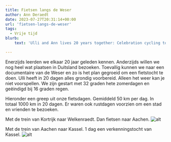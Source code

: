 ```yaml
---
title: Fietsen langs de Weser
author: Ann Deraedt
date: 2023-07-27T20:31:14+00:00
url: 'fietsen-langs-de-weser'
tags:
  - Vrije tijd
blurb:
    text: 'Ulli and Ann lives 20 years together: Celebration cycling tour in Germanay.'

---
```

Enerzijds leerden we elkaar 20 jaar geleden kennen. Anderzijds willen we nog heel wat plaatsen in Duitsland bezoeken. Toevallig kunnen we naar een documentaire van de Weser en zo is het plan gegroeid om een fietstocht te doen. Ulli heeft in 20 dagen alles grondig voorbereid. Alleen het weer kan je niet voorspellen. We zijn gestart met 32 graden hete zomerdagen en geëindigd bij 16 graden regen.

Hieronder een greep uit onze fietsdagen. Gemiddeld 50 km per dag. In totaal 1000 km in 20 dagen. Er waren ook rustdagen voorzien om een stad en vrienden te bezoeken.

Met de trein van Kortrijk naar Welkenraedt. Dan fietsen naar Aachen.
![alt](https://cdn.beta.multipass.rocks/drive/ne-kernteam/5/e/8/863b7734-2543-4650-b37f-1ab453a23c78-preview.jpg)

Met de trein van Aachen naar Kassel. 1 dag een verkenningstocht van Kassel.
![alt](https://cdn.beta.multipass.rocks/drive/ne-kernteam/f/4/6/conversions/220c215b-eeb6-4aba-9f01-1421caba6859-preview.jpg)
